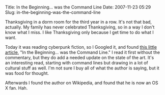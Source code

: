 Title: In the Beginning... was the Command Line
Date: 2007-11-23 05:29
Slug: in-the-beginning-was-the-command-line

Thanksgiving in a dorm room for the third year in a row. It's not that
bad, actually. My family has never celebrated Thanksgiving, so in a way
I don't know what I miss. I like Thanksgiving only because I get time to
do what I want.

Today it was reading cyberpunk fiction, so I Googled it, and found [this
little article](http://garote.bdmonkeys.net/commandline/index.html), "In
the Beginning... was the Command Line." I read it first without the
commentary, but they do add a needed update on the state of the art.
It's an interesting read, starting with command lines but drawing in a
lot of cultural stuff as well. I'm not sure I buy all of what the author
is saying, but it was food for thought.

Afterwards I found the author on Wikipedia, and found that he is now an
OS X fan. Hah.

